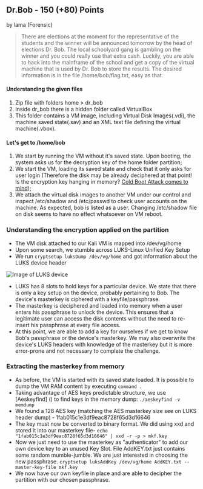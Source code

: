 ## Dr.Bob  -  150 (+80) Points
by lama (Forensic)

> There are elections at the moment for the representative of the students and the winner will be announced tomorrow by the head of elections Dr. Bob. The local schoolyard gang is gambling on the winner and you could really use that extra cash. Luckily, you are able to hack into the mainframe of the school and get a copy of the virtual machine that is used by Dr. Bob to store the results. The desired information is in the file /home/bob/flag.txt, easy as that.


#### Understanding the given files
1. Zip file with folders home > dr_bob
2. Inside dr_bob there is a hidden folder called VirtualBox
3. This folder contains a VM image, including Virtual Disk Images(.vdi), the machine saved state(.sav) and an XML text file defining the virtual machine(.vbox).

#### Let's get to /home/bob
1. We start by running the VM without it's saved state. Upon booting, the system asks us for the decryption key of the home folder partition;
2. We start the VM, loading its saved state and check that it only asks for user login (Therefore the disk may be already deciphered at that point! Is the encryption key hanging in memory? [Cold Boot Attack comes to mind](https://www.usenix.org/legacy/event/sec08/tech/full_papers/halderman/halderman.pdf));
3. We attach the virtual disk images to another VM under our control and inspect /etc/shadow and /etc/passwd to check user accounts on the machine. As expected, bob is listed as a user. Changing /etc/shadow file on disk seems to have no effect whatsoever on VM reboot.

### Understanding the encryption applied on the partition

* The VM disk attached to our Kali VM is mapped into /dev/vg/home
* Upon some search, we stumble across LUKS-Linux Unified Key Setup
* We run `cryptsetup luksDump /dev/vg/home` and got information about the LUKS device header

![Image of LUKS device](https://octodex.github.com/images/yaktocat.png)

* LUKS has 8 slots to hold keys for a particular device. We state that there is only a key setup on the device, probably pertaining to Bob. The device's masterkey is ciphered with a keyfile/passphrase.
* The masterkey is deciphered and loaded into memory when a user enters his passphrase to unlock the device. This ensures that a legitimate user can access the disk contents without the need to re-insert his passphrase at every file access.
* At this point, we are able to add a key for ourselves if we get to know Bob's passphrase or the device's masterkey. We may also overwrite the device's LUKS headers with knowledge of the masterkey but it is more error-prone and not necessary to complete the challenge.

### Extracting the masterkey from memory
* As before, the VM is started with its saved state loaded. It is possible to dump the VM RAM content by executing `command `.
* Taking advantage of AES keys predictable structure, we use [Aeskeyfind] () to find keys in the memory dump: `./aeskeyfind -v memdump`
* We found a 128 AES key (matching the AES masterkey size see on LUKS header dump) - 1fab015c1e3df9eac8728f65d3d16646
* The key must now be converted to binary format. We did using xxd and stored it into our masterkey file- `echo "1fab015c1e3df9eac8728f65d3d16646" | xxd -r -p > mkf.key`
* Now we just need to use the masterkey as "authenticator" to add our own device key to an unused Key Slot. File AddKEY.txt just contains some random mumble-jumble. We are just interested in choosing the new passphrase. `cryptsetup luksAddKey /dev/vg/home AddKEY.txt --master-key-file mkf.key`
* We now have our own keyfile in place and are able to decipher the partition with our chosen passphrase.
